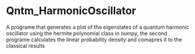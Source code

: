 # Qntm_HarmonicOscillator

A programe that generates a plot of the eigenstates of a quantum harmonic oscillator using the 
hermite polynomial class in numpy, the second programe calculates the linear probability density
and comapres it to the classical results 
